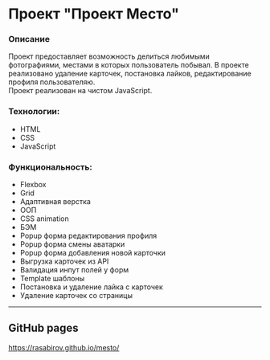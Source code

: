 # Проект "Проект Место"

### Описание

Проект предоставляет возможность делиться любимыми фотографиями, местами в
которых пользователь побывал. В проекте реализовано удаление карточек, постановка
лайков, редактирование профиля пользователяю.
</br>
Проект реализован на чистом JavaScript.

### Технологии:

- HTML
- CSS
- JavaScript
  </br>

### Функциональность:

- Flexbox
- Grid
- Адаптивная верстка
- ООП
- CSS animation
- БЭМ
- Popup форма редактирования профиля
- Popup форма смены аватарки
- Popup форма добавления новой карточки
- Выгрузка карточек из API
- Валидация инпут полей у форм
- Template шаблоны
- Постановка и удаление лайка с карточек
- Удаление карточек со страницы

---

## GitHub pages

https://rasabirov.github.io/mesto/
